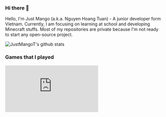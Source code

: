### Hi there 👋
Hello, I'm Just Mango (a.k.a. Nguyen Hoang Tuan) - A junior developer form Vietnam. Currently, I am focusing on learning at school and developing Minecraft stuffs. Most of my repositories are private because I'm not ready to start any open-source project. 

![JustMangoT's github stats](https://github-readme-stats.vercel.app/api?username=JustMangoT&show_icons=true&theme=gruvbox)

### Games that I played
[![osu](http://lemmmy.pw/osusig/sig.php?colour=hexffcc22&uname=justmango&pp=2&countryrank&removeavmargin&flagshadow&flagstroke&darktriangles&opaqueavatar&avatarrounding=4&onlineindicator=undefined&xpbar&xpbarhex)](https://osu.ppy.sh/users/16212851)
